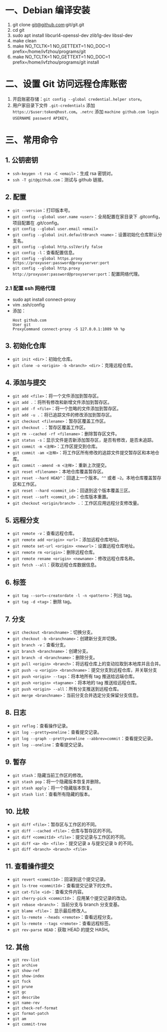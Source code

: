 # 一、Debian 编译安装

1. git clone git@github.com:git/git.git
1. cd git
1. sudo apt install libcurl4-openssl-dev zlib1g-dev libssl-dev
1. make clean
1. make NO_TCLTK=1 NO_GETTEXT=1 NO_DOC=1 prefix=/home/ivfzhou/programs/git
1. make NO_TCLTK=1 NO_GETTEXT=1 NO_DOC=1 prefix=/home/ivfzhou/programs/git install

# 二、设置 Git 访问远程仓库账密

1. 开启账密存储：`git config --global credential.helper store`。
2. 用户家目录下文件 `.git-credentials` 添加 `https://$user:token@host.com`。`.netrc` 添加 `machine github.com login USERNAME password APIKEY`。

# 三、常用命令

## 1. 公钥密钥

- `ssh-keygen -t rsa -C <email>`：生成 rsa 密钥对。
- `ssh -T git@github.com`：测试与 github 链接。

## 2. 配置

- `git --version`：打印版本号。
- `git config --global user.name <user>`：全局配置在家目录下 .gitconfig，项目配置在 .git/config。
- `git config --global user.email <email>`
- `git config --global init.defaultBranch <name>`：设置初始化仓库默认分支名。
- `git config --global http.sslVerify false`
- `git config -l`：查看配置信息。
- `git config --global https.proxy https://proxyuser:password@proxyserver:port`
- `git config --global http.proxy http://proxyuser:password@proxyserver:port`：配置网络代理。

### 2.1 配置 ssh 网络代理

- sudo apt install connect-proxy
- vim .ssh/config
- 添加：
    ```config
    Host github.com
    User git
    ProxyCommand connect-proxy -S 127.0.0.1:1089 %h %p
    ```

## 3. 初始化仓库

- `git init <dir>`：初始化仓库。
- `git clone -o <origin> -b <branch> <dir>`：克隆远程仓库。

## 4. 添加与提交

- `git add <file>`：将一个文件添加到暂存区。
- `git add .`：将所有修改和新增文件添加到暂存区。
- `git add -f <file>`：将一个忽略的文件添加到暂存区。
- `git add -u .`：将已追踪文件的修改添加到暂存区。
- `git checkout <filename>`：暂存区覆盖工作区。
- `git checkout .`：暂存区覆盖工作区。
- `git rm --cached -rf <filename>`：删除暂存区文件。
- `git status -s`：显示文件是否新添加暂存区，是否有修改，是否未追踪。
- `git commit -m <注释>`：工作区提交到仓库。
- `git commit -am <注释>`：将工作区所有修改的追踪文件提交暂存区和本地仓库。
- `git commit --amend -m <注释>`：重新上次提交。
- `git reset <filename>`：本地仓库覆盖暂存区。
- `git reset --hard HEAD^`：回退上一个版本。`^^` 或者 `~2`。本地仓库覆盖暂存区和工作区。
- `git reset --hard <commit_id>`：回退到这个版本覆盖三区。
- `git reset --soft <commit_id>`：仓库版本重置。
- `git checkout <origin/branch> .`：工作区应用远程分支修改量。

## 5. 远程分支

- `git remote -v`：查看远程仓库。
- `git remote add <origin> <url>`：添加远程仓库地址。
- `git remote set-url <origin> <newurl>`：设置远程仓库地址。
- `git remote rm <origin>`：删除远程仓库。
- `git remote rename <origin> <newname>`：修改远程仓库名称。
- `git fetch --all`：获取远程仓库数据信息。

## 6. 标签

- `git tag --sort=-creatordate -l -n <pattern>`：列出 tag。
- `git tag -d <tag>`：删除 tag。

## 7. 分支

- `git checkout <branchname>`：切换分支。
- `git checkout -b <branchname>`：创建新分支并切换。
- `git branch -v`：查看分支。
- `git branch <branchname>`：创建分支。
- `git branch -d <branchname>`：删除分支。
- `git pull <origin> <branch>`：将远程仓库上的变动拉取到本地库并且合并。
- `git push -u <origin> <branchname>`：提交分支到远程仓库，并关联分支 
- `git push <origin> --tags`：将本地所有 tag 推送给远端仓库。
- `git push <origin> <tagname>`：将本地的 tag 推送给远程仓库。
- `git push <origin> --all`：所有分支推送到远程仓库。
- `git merge <branchname>`：当前分支合并选定分支保留分支信息。

## 8. 日志

- `git reflog`：查看操作记录。
- `git log --pretty=oneline`：查看提交记录。
- `git log --graph --pretty=oneline --abbrev=commit`：查看提交记录。
- `git log --oneline`：查看提交记录。

## 9. 暂存

- `git stash`：隐藏当前工作区的修改。
- `git stash pop`：将一个隐藏版本恢复并删除。
- `git stash apply`：将一个隐藏版本恢复。
- `git stash list`：查看所有隐藏的版本。

## 10. 比较

- `git diff <file>`：暂存区与工作区的不同。
- `git diff --cached <file>`：仓库与暂存区的不同。
- `git diff <commitId> <file>`：提交记录与工作区的不同。
- `git diff <a> <b> <file>`：提交记录 a 与提交记录 b 的不同。
- `git diff <branch> <branch> <file>`

## 11. 查看操作提交

- `git revert <commitId>`：回滚到这个提交记录。
- `git ls-tree <commitId>`：查看提交记录下的文件。
- `git cat-file <id>`：查看文件内容。
- `git cherry-pick <commitId>`： 应用某个提交记录的改动。
- `git rebase <branch>`： 当前分支与 branch 分支变基。
- `git blame <file>`： 显示最后修改人。
- `git ls-remote --heads <remote>`：查看远程分支。
- `git ls-remote --tags <remote>`：查看远程标签。
- `git rev-parse HEAD`：获取 HEAD 的提交 HASH。

## 12. 其他

- `git rev-list`
- `git archive`
- `git show-ref`
- `git show-index`
- `git fsck`
- `git prune`
- `git gc`
- `git describe`
- `git name-rev`
- `git check-ref-format`
- `git format-patch`
- `git am`
- `git commit-tree`
